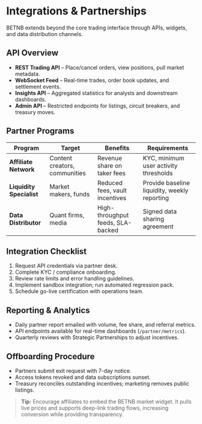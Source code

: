 # Integrations & Partnerships

BETNB extends beyond the core trading interface through APIs, widgets, and data distribution channels.

## API Overview

- **REST Trading API** – Place/cancel orders, view positions, pull market metadata.
- **WebSocket Feed** – Real-time trades, order book updates, and settlement events.
- **Insights API** – Aggregated statistics for analysts and downstream dashboards.
- **Admin API** – Restricted endpoints for listings, circuit breakers, and treasury moves.

## Partner Programs

| Program                  | Target                        | Benefits                          | Requirements                                 |
| ------------------------ | ----------------------------- | --------------------------------- | -------------------------------------------- |
| **Affiliate Network**    | Content creators, communities | Revenue share on taker fees       | KYC, minimum user activity thresholds        |
| **Liquidity Specialist** | Market makers, funds          | Reduced fees, vault incentives    | Provide baseline liquidity, weekly reporting |
| **Data Distributor**     | Quant firms, media            | High-throughput feeds, SLA-backed | Signed data sharing agreement                |

## Integration Checklist

1. Request API credentials via partner desk.
2. Complete KYC / compliance onboarding.
3. Review rate limits and error handling guidelines.
4. Implement sandbox integration; run automated regression pack.
5. Schedule go-live certification with operations team.

## Reporting & Analytics

- Daily partner report emailed with volume, fee share, and referral metrics.
- API endpoints available for real-time dashboards (`/partner/metrics`).
- Quarterly reviews with Strategic Partnerships to adjust incentives.

## Offboarding Procedure

- Partners submit exit request with 7-day notice.
- Access tokens revoked and data subscriptions sunset.
- Treasury reconciles outstanding incentives; marketing removes public listings.

> **Tip:** Encourage affiliates to embed the BETNB market widget. It pulls live prices and supports deep-link trading flows, increasing conversion while providing transparency.
